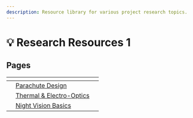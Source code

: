 ```yaml
---
description: Resource library for various project research topics.
---
```


# 💡 Research Resources 1

## Pages

<table data-view="cards"><thead><tr><th></th><th></th><th></th></tr></thead><tbody><tr><td></td><td><a href="parachute-design-1.md">Parachute Design</a></td><td></td></tr><tr><td></td><td><a href="thermal-and-electro-optics-1.md">Thermal &#x26; Electro-Optics</a></td><td></td></tr><tr><td></td><td><a href="night-vision-basics-1.md">Night Vision Basics</a></td><td></td></tr></tbody></table>
